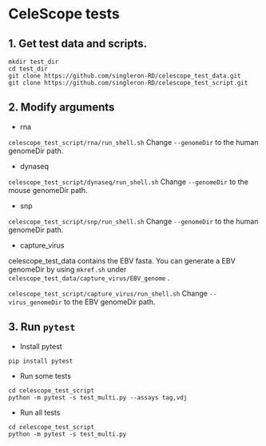 # CeleScope tests

## 1. Get test data and scripts.
```
mkdir test_dir
cd test_dir
git clone https://github.com/singleron-RD/celescope_test_data.git
git clone https://github.com/singleron-RD/celescope_test_script.git
```

## 2. Modify arguments
- rna

`celescope_test_script/rna/run_shell.sh` Change `--genomeDir` to the human genomeDir path.

- dynaseq

`celescope_test_script/dynaseq/run_shell.sh` Change `--genomeDir` to the mouse genomeDir path.

- snp

`celescope_test_script/snp/run_shell.sh` Change `--genomeDir` to the human genomeDir path.

- capture_virus

celescope_test_data contains the EBV fasta. You can generate a EBV genomeDir by using `mkref.sh` under `celescope_test_data/capture_virus/EBV_genome` .

`celescope_test_script/capture_virus/run_shell.sh` Change `--virus_genomeDir` to the EBV genomeDir path.


## 3. Run `pytest`
- Install pytest
```
pip install pytest
```

- Run some tests
```
cd celescope_test_script
python -m pytest -s test_multi.py --assays tag,vdj
```

- Run all tests
```
cd celescope_test_script
python -m pytest -s test_multi.py 
```

